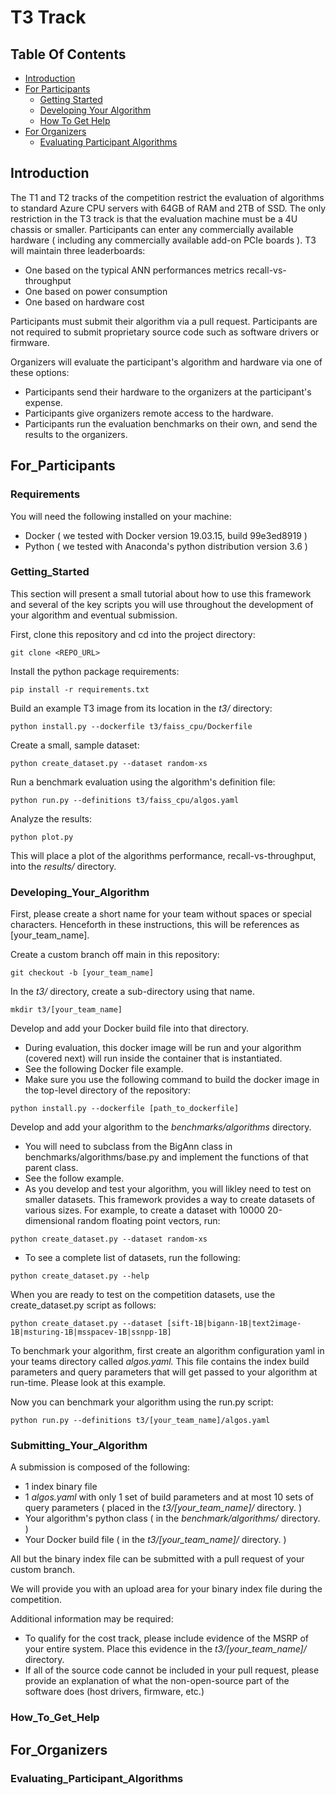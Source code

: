 # T3 Track

## Table Of Contents

- [Introduction](#introduction)  
- [For Participants](#for_participants) 
  - [Getting Started](#getting_started) 
  - [Developing Your Algorithm](#developing_your_algorithm) 
  - [How To Get Help](#how_to_get_help)
- [For Organizers](#for_organizers)  
  - [Evaluating Participant Algorithms](#evaluating_participant_algorithms)
   
## Introduction

The T1 and T2 tracks of the competition restrict the evaluation of algorithms to standard Azure CPU servers with 64GB of RAM and 2TB of SSD.  The only restriction in the T3 track is that the evaluation machine must be a 4U chassis or smaller.  Participants can enter any commercially available hardware ( including any commercially available add-on PCIe boards ).  T3 will maintain three leaderboards:
* One based on the typical ANN performances metrics recall-vs-throughput
* One based on power consumption
* One based on hardware cost

Participants must submit their algorithm via a pull request.  Participants are not required to submit proprietary source code such as software drivers or firmware.

Organizers will evaluate the participant's algorithm and hardware via one of these options:
* Participants send their hardware to the organizers at the participant's expense.
* Participants give organizers remote access to the hardware.
* Participants run the evaluation benchmarks on their own, and send the results to the organizers.

## For_Participants

### Requirements

You will need the following installed on your machine:
* Docker ( we tested with Docker version 19.03.15, build 99e3ed8919 )
* Python ( we tested with Anaconda's python distribution version 3.6 )

### Getting_Started

This section will present a small tutorial about how to use this framework and several of the key scripts you will use throughout the development of your algorithm and eventual submission.

First, clone this repository and cd into the project directory:
```
git clone <REPO_URL>
```
Install the python package requirements:
```
pip install -r requirements.txt
```
Build an example T3 image from its location in the *t3/* directory:
```
python install.py --dockerfile t3/faiss_cpu/Dockerfile
```
Create a small, sample dataset:
```
python create_dataset.py --dataset random-xs
```
Run a benchmark evaluation using the algorithm's definition file:
```
python run.py --definitions t3/faiss_cpu/algos.yaml
```
Analyze the results:
```
python plot.py 
```
This will place a plot of the algorithms performance, recall-vs-throughput, into the *results/* directory.

### Developing_Your_Algorithm

First, please create a short name for your team without spaces or special characters.  Henceforth in these instructions, this will be references as [your_team_name].

Create a custom branch off main in this repository:
```
git checkout -b [your_team_name]
```
In the *t3/* directory, create a sub-directory using that name.
```
mkdir t3/[your_team_name]
```
Develop and add your Docker build file into that directory.
* During evaluation, this docker image will be run and your algorithm (covered next) will run inside the container that is instantiated.
* See the following Docker file example.
* Make sure you use the following command to build the docker image in the top-level directory of the repository:
```
python install.py --dockerfile [path_to_dockerfile]
```
Develop and add your algorithm to the *benchmarks/algorithms* directory.
* You will need to subclass from the BigAnn class in benchmarks/algorithms/base.py and implement the functions of that parent class.
* See the follow example.
* As you develop and test your algorithm, you will likley need to test on smaller datasets.  This framework provides a way to create datasets of various sizes.  For example, to create a dataset with 10000 20-dimensional random floating point vectors, run:
```
python create_dataset.py --dataset random-xs
```
* To see a complete list of datasets, run the following:
```
python create_dataset.py --help
```
When you are ready to test on the competition datasets, use the create_dataset.py script as follows:
```
python create_dataset.py --dataset [sift-1B|bigann-1B|text2image-1B|msturing-1B|msspacev-1B|ssnpp-1B]
```
To benchmark your algorithm, first create an algorithm configuration yaml in your teams directory called *algos.yaml.*  This file contains the index build parameters and query parameters that will get passed to your algorithm at run-time.  Please look at this example.

Now you can benchmark your algorithm using the run.py script:
```
python run.py --definitions t3/[your_team_name]/algos.yaml
```
### Submitting_Your_Algorithm

A submission is composed of the following:
* 1 index binary file 
* 1 *algos.yaml* with only 1 set of build parameters and at most 10 sets of query parameters ( placed in the *t3/[your_team_name]/* directory. )
* Your algorithm's python class ( in the *benchmark/algorithms/* directory. )
* Your Docker build file ( in the *t3/[your_team_name]/* directory. )

All but the binary index file can be submitted with a pull request of your custom branch.

We will provide you with an upload area for your binary index file during the competition.

Additional information may be required:
* To qualify for the cost track, please include evidence of the MSRP of your entire system.  Place this evidence in the *t3/[your_team_name]/* directory.
* If all of the source code cannot be included in your pull request, please provide an explanation of what the non-open-source part of the software does (host drivers, firmware, etc.)

### How_To_Get_Help

## For_Organizers

### Evaluating_Participant_Algorithms



